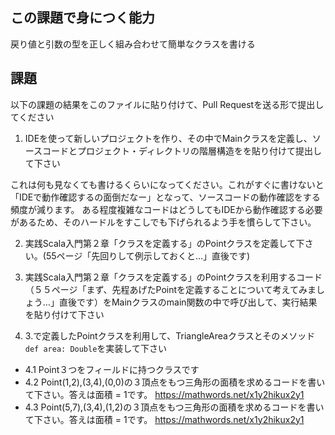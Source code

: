 ## この課題で身につく能力

戻り値と引数の型を正しく組み合わせて簡単なクラスを書ける

## 課題

以下の課題の結果をこのファイルに貼り付けて、Pull Requestを送る形で提出してください

1. IDEを使って新しいプロジェクトを作り、その中でMainクラスを定義し、ソースコードとプロジェクト・ディレクトリの階層構造をを貼り付けて提出して下さい

これは何も見なくても書けるくらいになってください。これがすぐに書けないと「IDEで動作確認するの面倒だなー」となって、ソースコードの動作確認をする頻度が減ります。
ある程度複雑なコードはどうしてもIDEから動作確認する必要があるため、そのハードルをすこしでも下げられるよう手を慣らして下さい。

2. 実践Scala入門第２章「クラスを定義する」のPointクラスを定義して下さい。(55ページ「先回りして例示しておくと…」直後です) 

3. 実践Scala入門第２章「クラスを定義する」のPointクラスを利用するコード（５５ページ「まず、先程あげたPointを定義することについて考えてみましょう…」直後です）をMainクラスのmain関数の中で呼び出して、実行結果を貼り付けて下さい

4. 3.で定義したPointクラスを利用して、TriangleAreaクラスとそのメソッド`def area: Double`を実装して下さい
  - 4.1 Point３つをフィールドに持つクラスです
  - 4.2 Point(1,2),(3,4),(0,0)の３頂点をもつ三角形の面積を求めるコードを書いて下さい。答えは面積 = 1です。 https://mathwords.net/x1y2hikux2y1
  - 4.3 Point(5,7),(3,4),(1,2)の３頂点をもつ三角形の面積を求めるコードを書いて下さい。答えは面積 = 1です。 https://mathwords.net/x1y2hikux2y1
